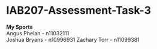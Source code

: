 # IAB207-Assessment-Task-3
**My Sports**  
Angus Phelan - n11032111  
Joshua Bryans - n10996931
Zachary Torr - n11099381
